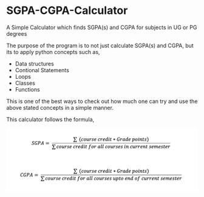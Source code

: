 # SGPA-CGPA-Calculator
A Simple Calculator which finds SGPA(s) and CGPA for subjects in UG or PG degrees

The purpose of the program is to not just calculate SGPA(s) and CGPA, but its to apply python concepts such as,

 - Data structures
 - Contional Statements
 - Loops
 - Classes
 - Functions

This is one of the best ways to check out how much one can try and use the above stated concepts in a simple manner.

This calculator follows the formula,

![Image of the sgpa_cgpa_formula](https://github.com/nishanthshastry/SGPA-CGPA-Calculator/blob/main/sgpa_cgpa_formula.png)
